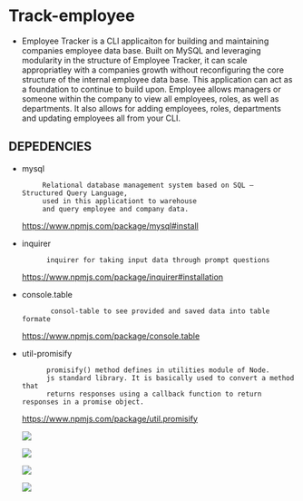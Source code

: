 # Track-employee


 * Employee Tracker is a CLI applicaiton for building and maintaining companies employee data base. Built on MySQL and leveraging modularity in the structure of Employee Tracker, it can scale appropriatley with a companies growth without reconfiguring the core structure of the internal employee data base. This application can act as a foundation to continue to build upon. Employee allows managers or someone within the company to view all employees, roles, as well as departments. It also allows for adding employees, roles, departments and updating employees all from your CLI.



## DEPEDENCIES

*   mysql

             Relational database management system based on SQL – Structured Query Language,
             used in this applicationt to warehouse 
             and query employee and company data.

       https://www.npmjs.com/package/mysql#install


*  inquirer

             inquirer for taking input data through prompt questions 
  

     https://www.npmjs.com/package/inquirer#installation

        
*  console.table

              consol-table to see provided and saved data into table formate 

    https://www.npmjs.com/package/console.table
     
*  util-promisify

             promisify() method defines in utilities module of Node.
             js standard library. It is basically used to convert a method that 
             returns responses using a callback function to return responses in a promise object.

    https://www.npmjs.com/package/util.promisify
    
    
     ![](https://github.com/hiral271/Track-employee/blob/main/video-gif/Untitled_%20Mar%2025%2C%202021%2010_00%20PM%20(1).gif)
    
    
     ![](https://github.com/hiral271/Track-employee/blob/main/video-gif/Untitled_%20Mar%2025%2C%202021%2010_06%20PM%20(1).gif)
     
     
     ![](https://github.com/hiral271/Track-employee/blob/main/video-gif/Untitled_%20Mar%2025%2C%202021%2010_10%20PM.gif)
      
      
     ![](https://github.com/hiral271/Track-employee/blob/main/video-gif/re_%20Mar%2025%2C%202021%2010_27%20PM.gif)
       
       
    
    
